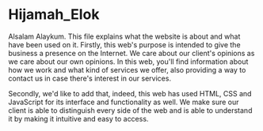 # Hijamah_Elok
Alsalam Alaykum.
This file explains what the website is about and what have been used on it.
Firstly, this web's purpose is intended to give the business a presence on the Internet. We care about our client's opinions as we care about our own opinions.
In this web, you'll find information about how we work and what kind of services we offer, also providing a way to contact us in case there's interest in our services.

Secondly, we'd like to add that, indeed, this web has used HTML, CSS and JavaScript for its interface and functionality as well.
We make sure our client is able to distinguish every side of the web and is able to understand it by making it intuitive and easy to access.
